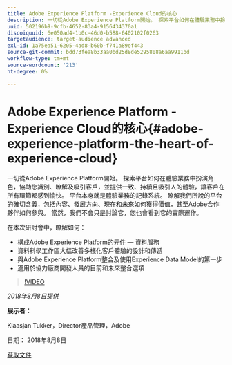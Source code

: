 ```yaml
---
title: Adobe Experience Platform -Experience Cloud的核心
description: 一切從Adobe Experience Platform開始。 探索平台如何在體驗業務中扮演角色，協助您識別、瞭解及吸引客戶，並提供一致、持續且吸引人的體驗，讓客戶在所有環節都感到愉快。
uuid: 502196b9-9cfb-4652-83a4-9156434370a1
discoiquuid: 6e050ad4-1b0c-46d0-b588-6402102f0263
targetaudience: target-audience advanced
exl-id: 1a75ea51-6205-4ad8-b60b-f741a89ef443
source-git-commit: bdd73fea8b33aa0bd25d8de5295808a6aa9911bd
workflow-type: tm+mt
source-wordcount: '213'
ht-degree: 0%

---
```


# Adobe Experience Platform -Experience Cloud的核心{#adobe-experience-platform-the-heart-of-experience-cloud}

一切從Adobe Experience Platform開始。 探索平台如何在體驗業務中扮演角色，協助您識別、瞭解及吸引客戶，並提供一致、持續且吸引人的體驗，讓客戶在所有環節都感到愉快。 平台本身就是體驗業務的記錄系統。  瞭解我們所說的平台的確切含義，包括內容、發展方向、現在和未來如何獲得價值，甚至Adobe合作夥伴如何參與。 當然，我們不會只是討論它，您也會看到它的實際運作。

在本次研討會中，瞭解如何：

* 構成Adobe Experience Platform的元件 — 資料服務
* 資料科學工作區大幅改善多樣化客戶體驗的設計和傳遞
* 與Adobe Experience Platform整合及使用Experience Data Model的第一步
* 適用於協力廠商開發人員的目前和未來整合選項

>[!VIDEO](https://video.tv.adobe.com/v/23270/?quality=9)

*2018年8月8日提供*

**展示者：**

Klaasjan Tukker，Director產品管理，Adobe

日期： 2018年8月8日

[获取文件](assets/20180808-gems-adobe+cloud+platform-experience+system+of+record-1.pdf)

<!--
[Get back to the Overview](https://helpx.adobe.com/experience-manager/kt/eseminars/gems/aem-index.html)
-->
